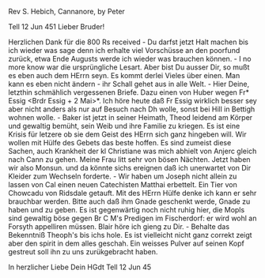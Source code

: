 Rev S. Hebich, Cannanore, by Peter

 Tell 12 Jun 451
Lieber Bruder!

Herzlichen Dank für die 800 Rs received - Du darfst jetzt Halt machen bis ich wieder was sage denn ich erhalte viel Vorschüsse an den poorfund zurück, etwa Ende Augusts werde ich wieder was brauchen können. - I no more know war die ursprüngliche Lesart. Aber bist Du ausser Dir, so mußt es eben auch dem HErrn seyn. Es kommt derlei Vieles über einen. Man kann es eben nicht ändern - ihr Schall gehet aus in alle Welt. - Hier Deine, letzthin schmählich vergessenen Briefe. Dazu einen von Huber wegen Fr<au>* Essig <Brdr Essig + 2 Mai>*. Ich höre heute daß Fr Essig wirklich besser sey aber nicht anders als nur auf Besuch nach Dh wolle, sonst bei Hill in Bettigh wohnen wolle. - Baker ist jetzt in seiner Heimath, Theod leidend am Körper und gewaltig bemüht, sein Weib und ihre Familie zu kriegen. Es ist eine Krisis für letzere ob sie dem Geist des HErrn sich ganz hingeben will. Wir wollen mit Hülfe des Gebets das beste hoffen. Es sind zumeist diese Sachen, auch Krankheit der kl Christiane was mich abhielt von Anjerc gleich nach Cann zu gehen. Meine Frau litt sehr von bösen Nächten. Jetzt haben wir also Monsun. und da könnte sichs ereignen daß ich unerwartet von Dir Kleider zum Wechseln forderte. - Wir haben um Joseph nicht allein zu lassen von Cal einen neuen Catechisten Matthai erbettelt. Ein Tier von Chowcadu von Ridsdale getauft. Mit des HErrn Hülfe denke ich kann er sehr brauchbar werden. Bitte auch daß ihm Gnade geschenkt werde, Gnade zu haben und zu geben. Es ist gegenwärtig noch nicht ruhig hier, die Mopls sind gewaltig böse gegen Br C M's Predigen im Fischerdorf: er wird wohl an Forsyth appelliren müssen. 
Blair höre ich gieng zu Dir. - Behalte das Bekenntniß Theoph's bis ichs hole. Es ist vielleicht nicht ganz correkt zeigt aber den spirit in dem alles geschah. Ein weisses Pulver auf seinen Kopf gestreut soll ihn zu uns zurükgebracht haben.

 In herzlicher Liebe
 Dein HGdt
Tell 12 Jun 45

